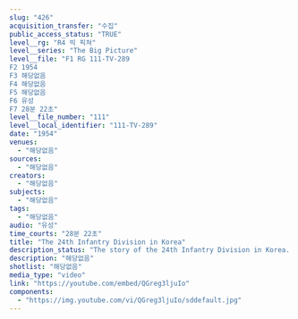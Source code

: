 ```yaml
---
slug: "426"
acquisition_transfer: "수집"
public_access_status: "TRUE"
level__rg: "R4 빅 픽쳐"
level__series: "The Big Picture"
level__file: "F1 RG 111-TV-289
F2 1954
F3 해당없음
F4 해당없음
F5 해당없음
F6 유성
F7 28분 22초"
level__file_number: "111"
level__local_identifier: "111-TV-289"
date: "1954"
venues: 
  - "해당없음"
sources: 
  - "해당없음"
creators: 
  - "해당없음"
subjects: 
  - "해당없음"
tags: 
  - "해당없음"
audio: "유성"
time_courts: "28분 22초"
title: "The 24th Infantry Division in Korea"
description_status: "The story of the 24th Infantry Division in Korea. The first in a series of six division histories to be covered in subsequent issues."
description: "해당없음"
shotlist: "해당없음"
media_type: "video"
link: "https://youtube.com/embed/QGreg3ljuIo"
components: 
  - "https://img.youtube.com/vi/QGreg3ljuIo/sddefault.jpg"
---
```


